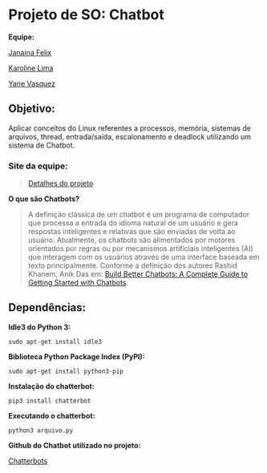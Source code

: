 # Projeto de SO: Chatbot 

**Equipe:**

[Janaína Felix](https://github.com/janainafelix)

[Karoline Lima](https://github.com/KarolineLima)

[Yane Vasquez](https://github.com/YaneVasquez)


## Objetivo: 

Aplicar conceitos do Linux referentes a processos, memória, sistemas de arquivos, thread, entrada/saída, escalonamento e deadlock utilizando um sistema de Chatbot.

### Site da equipe:
>[Detalhes do projeto](https://sites.google.com/view/chatebot-py/p%C3%A1gina-inicial)

 
**O que são Chatbots?**

> A definição clássica de um chatbot é um programa de computador que processa a entrada do idioma natural de um usuário e gera respostas inteligentes e relativas que são enviadas de volta ao usuário. Atualmente, os chatbots são alimentados por motores orientados por regras ou por mecanismos artificiais inteligentes (AI) que interagem com os usuários através de uma interface baseada em texto principalmente. Conforme a definição dos autores Rashid Khanem, Anik Das em: [Build Better Chatbots: A Complete Guide to Getting Started with Chatbots](https://www.amazon.com/Build-Better-Chatbots-Complete-Getting/dp/1484231104).

 
## Dependências:

**Idle3 do Python 3:**

` sudo apt-get install idle3               `
  
  
 **Biblioteca Python Package Index (PyPI):**

` sudo apt-get install python3-pip          `


**Instalação do chatterbot:**

 ` pip3 install chatterbot                  `


**Executando o chatterbot:**

 ` python3 arquivo.py                       `
 
 
**Github do Chatbot utilizado no projeto:**


 [Chatterbots](https://github.com/gunthercox/ChatterBot)
 

 
 

